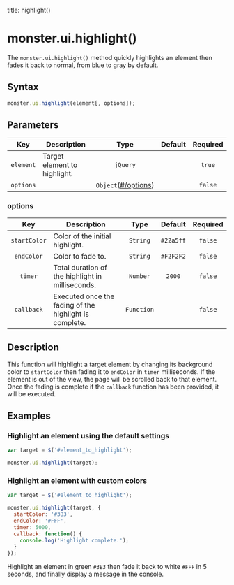 title: highlight()

# monster.ui.highlight()
The `monster.ui.highlight()` method quickly highlights an element then fades it back to normal, from blue to gray by default.

## Syntax
```javascript
monster.ui.highlight(element[, options]);
```

## Parameters
Key | Description | Type | Default | Required
:-: | --- | :-: | :-: | :-:
`element` | Target element to highlight. | `jQuery` | | `true`
`options` | | `Object`([#/options](#options)) | | `false`

### options
Key | Description | Type | Default | Required
:-: | --- | :-: | :-: | :-:
`startColor` | Color of the initial highlight. | `String` | `#22a5ff` | `false`
`endColor` | Color to fade to. | `String` | `#F2F2F2` | `false`
`timer` | Total duration of the highlight in milliseconds. | `Number` | `2000` | `false`
`callback` | Executed once the fading of the highlight is complete. | `Function` | | `false`

## Description

This function will highlight a target element by changing its background color to `startColor` then fading it to `endColor` in `timer` milliseconds. If the element is out of the view, the page will be scrolled back to that element. Once the fading is complete if the `callback` function has been provided, it will be executed.

## Examples
### Highlight an element using the default settings
```javascript
var target = $('#element_to_highlight');

monster.ui.highlight(target);
```

### Highlight an element with custom colors
```javascript
var target = $('#element_to_highlight');

monster.ui.highlight(target, {
  startColor: '#3B3',
  endColor: '#FFF',
  timer: 5000,
  callback: function() {
    console.log('Highlight complete.');
  }
});
```
Highlight an element in green `#3B3` then fade it back to white `#FFF` in 5 seconds, and finally display a message in the console.

